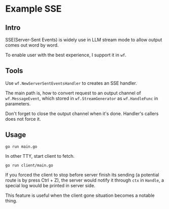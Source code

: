# Example SSE

## Intro

SSE(Server-Sent Events) is widely use in LLM stream mode to allow output comes out word by word.

To enable user with the best experience, I support it in `wf`.

## Tools

Use `wf.NewServerSentEventsHandler` to creates an SSE handler.

The main path is, how to convert request to an output channel of `wf.MessageEvent`,
which stored in `wf.StreamGenerator` as `wf.HandleFunc` in parameters.

Don't forget to close the output channel when it's done. Handler's callers does not force it.

## Usage

```shell
go run main.go
```

In other TTY, start client to fetch.

```shell
go run client/main.go
```

If you forced the client to stop before server finish its sending (a potential route is by press Ctrl + Z),
the server would notify it through `ctx` in `Handle`, a special log would be printed in server side.

This feature is useful when the client gone situation becomes a notable thing.